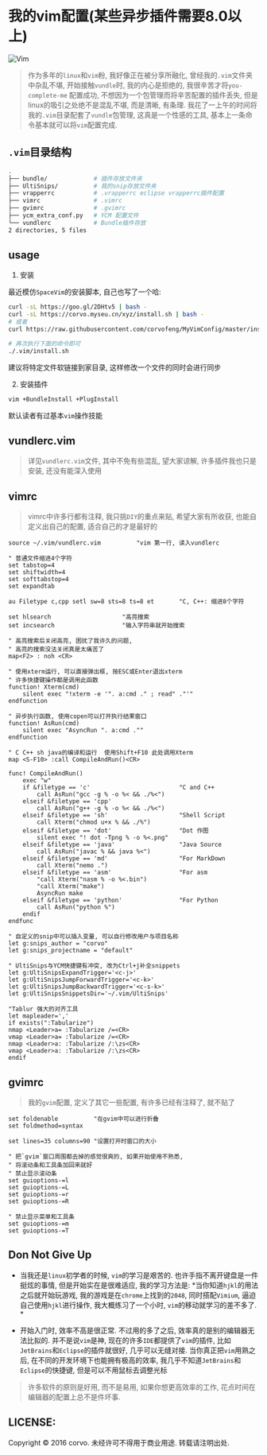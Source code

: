 # 我的vim配置(某些异步插件需要8.0以上)

![Vim](https://img.shields.io/badge/Vim-Best%20Editor-green.svg)

> 作为多年的`linux`和`vim`粉, 我好像正在被分享所融化, 曾经我的`.vim`文件夹中杂乱不堪,
> 开始接触`vundle`时, 我的内心是拒绝的, 我很辛苦才将`you-complete-me` 配置成功,
> 不想因为一个包管理而将辛苦配置的插件丢失, 但是linux的吸引之处绝不是混乱不堪, 
> 而是清晰, 有条理. 我花了一上午的时间将我的`.vim`目录配套了`vundle`包管理, 
> 这真是一个性感的工具, 基本上一条命令基本就可以将`vim`配置完成. 


## `.vim`目录结构

```bash
.
├── bundle/             # 插件存放文件夹
├── UltiSnips/          # 我的snip存放文件夹
├── vrapperrc           # .vrapperrc eclipse vrapperrc插件配置
├── vimrc               # .vimrc
├── gvimrc              # .gvimrc
├── ycm_extra_conf.py   # YCM 配置文件
└── vundlerc            # Bundle插件存放
2 directories, 5 files
```

## usage


1. 安装

最近模仿`SpaceVim`的安装脚本, 自己也写了一个哈:

```bash
curl -sL https://goo.gl/2DHtv5 | bash -
curl -sL https://corvo.myseu.cn/xyz/install.sh | bash -
# 或者
curl https://raw.githubusercontent.com/corvofeng/MyVimConfig/master/install.sh | bash -

# 再次执行下面的命令即可
./.vim/install.sh
```

建议将特定文件软链接到家目录, 这样修改一个文件的同时会进行同步

<!-- 1. 首先添加`.vimrc`等文件

```bash
git clone https://github.com/corvofeng/MyVimConfig.git ~/.vim
ln -s ~/.vim/vimrc.vim ~/.vimrc
ln -s ~/.vim/gvimrc.vim ~/.gvimrc
ln -s ~/.vim/vrapperrc ~/.vrapperrc
```
 -->
2. 安装插件
```bash
vim +BundleInstall +PlugInstall
```
默认读者有过基本`vim`操作技能


## vundlerc.vim

> 详见`vundlerc.vim`文件, 其中不免有些混乱, 望大家谅解, 许多插件我也只是安装,
> 还没有能深入使用


## vimrc

> vimrc中许多行都有注释, 我只挑`DIY`的重点来贴,
> 希望大家有所收获, 也能自定义出自己的配置, 适合自己的才是最好的

```
source ~/.vim/vundlerc.vim          "vim 第一行, 读入vundlerc

" 普通文件缩进4个字符
set tabstop=4
set shiftwidth=4
set softtabstop=4
set expandtab

au Filetype c,cpp setl sw=8 sts=8 ts=8 et       "C, C++: 缩进8个字符

set hlsearch                    "高亮搜索
set incsearch                   "输入字符串就开始搜索

" 高亮搜索后关闭高亮, 困扰了我许久的问题, 
" 高亮的搜索没法关闭真是太痛苦了
map<F2> : noh <CR>

" 使用xterm运行, 可以直接弹出框, 按ESC或Enter退出xterm
" 许多快捷键操作都是调用此函数
function! Xterm(cmd)
    silent exec "!xterm -e '". a:cmd ." ; read" ."'"
endfunction

" 异步执行函数, 使用copen可以打开执行结果窗口
function! AsRun(cmd)
    silent exec "AsyncRun ". a:cmd .""
endfunction

" C C++ sh java的编译和运行  使用Shift+F10 此处调用Xterm
map <S-F10> :call CompileAndRun()<CR>

func! CompileAndRun()
    exec "w"
    if &filetype == 'c'                         "C and C++
        call AsRun("gcc -g % -o %< && ./%<")
    elseif &filetype == 'cpp'
        call AsRun("g++ -g % -o %< && ./%<")
    elseif &filetype == 'sh'                    "Shell Script
        call Xterm("chmod u+x % && ./%")
    elseif &filetype == 'dot'                   "Dot 作图
        silent exec "! dot -Tpng % -o %<.png"
    elseif &filetype == 'java'                  "Java Source 
        call AsRun("javac % && java %<")
    elseif &filetype == 'md'                    "For MarkDown
        call Xterm("nemo .")
    elseif &filetype == 'asm'                   "For asm
        "call Xterm("nasm % -o %<.bin")
        "call Xterm("make")
        AsyncRun make
    elseif &filetype == 'python'                "For Python
        call AsRun("python %")
    endif
endfunc

" 自定义的snip中可以插入变量, 可以自行修改用户与项目名称
let g:snips_author = "corvo"
let g:snips_projectname = "default"

" UltiSnips与YCM快捷键有冲突, 改为Ctrl+j补全snippets
let g:UltiSnipsExpandTrigger='<c-j>'
let g:UltiSnipsJumpForwardTrigger='<c-k>'
let g:UltiSnipsJumpBackwardTrigger='<c-s-k>'
let g:UltiSnipsSnippetsDir='~/.vim/UltiSnips'

"Tablur 强大的对齐工具 
let mapleader=','
if exists(":Tabularize")
nmap <Leader>a= :Tabularize /=<CR>
vmap <Leader>a= :Tabularize /=<CR>
nmap <Leader>a: :Tabularize /:\zs<CR>
vmap <Leader>a: :Tabularize /:\zs<CR>
endif
```


## gvimrc

> 我的`gvim`配置, 定义了其它一些配置, 有许多已经有注释了, 就不贴了

```
set foldenable          "在gvim中可以进行折叠
set foldmethod=syntax

set lines=35 columns=90 "设置打开时窗口的大小

" 把`gvim`窗口周围都去掉的感觉很爽的, 如果开始使用不熟悉, 
" 将滚动条和工具条加回来就好
" 禁止显示滚动条
set guioptions-=l
set guioptions-=L
set guioptions-=r
set guioptions-=R

" 禁止显示菜单和工具条
set guioptions-=m
set guioptions-=T
```


## Don Not Give Up

*  当我还是`linux`初学者的时候, `vim`的学习是艰苦的.
也许手指不离开键盘是一件挺炫的事情, 但是开始实在是很难适应, 
我的学习方法是:
*当你知道`hjkl`的用法之后就开始玩游戏, 我的游戏是在`chrome`上找到的`2048`,
 同时搭配`Vimium`, 
 逼迫自己使用`hjkl`进行操作, 我大概练习了一个小时, `vim`的移动就学习的差不多了. *

* 开始入门时, 效率不高是很正常. 不过用的多了之后, 效率真的是别的编辑器无法比拟的. 
 并不是说`vim`是神, 现在的许多`IDE`都提供了`vim`的插件, 
 比如`JetBrains`和`Eclipse`的插件就很好, 几乎可以无缝对接. 当你真正把`vim`用熟之后, 
 在不同的开发环境下也能拥有极高的效率, 
 我几乎不知道`JetBrains`和`Eclipse`的快捷键, 但是可以不用鼠标去调整光标

> 许多软件的原则是好用, 而不是易用, 如果你想更高效率的工作, 
> 花点时间在编辑器的配置上总不是件坏事.


## LICENSE:

Copyright © 2016 corvo. 未经许可不得用于商业用途. 转载请注明出处.

